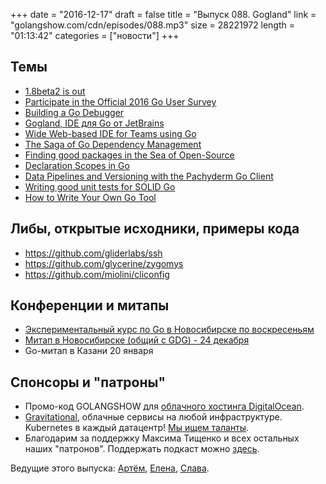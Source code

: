 +++
date = "2016-12-17"
draft = false
title = "Выпуск 088. Gogland"
link = "golangshow.com/cdn/episodes/088.mp3"
size = 28221972
length = "01:13:42"
categories = ["новости"]
+++

## Темы

- [1.8beta2 is out](https://groups.google.com/forum/m/#!topic/golang-nuts/5YvvkQjJJW0)
- [Participate in the Official 2016 Go User Survey](https://blog.golang.org/survey2016)
- [Building a Go Debugger](https://backtrace.io/blog/blog/2016/11/23/building-a-go-debugger/)
- [Gogland, IDE для Go от JetBrains](https://www.jetbrains.com/go/)
- [Wide Web-based IDE for Teams using Go](https://github.com/b3log/wide)
- [The Saga of Go Dependency Management](https://blog.gopheracademy.com/advent-2016/saga-go-dependency-management/) 
- [Finding good packages in the Sea of Open-Source](https://blog.gopheracademy.com/advent-2016/sea-of-open-source/)
- [Declaration Scopes in Go](https://dave.cheney.net/2016/12/15/declaration-scopes-in-go)
- [Data Pipelines and Versioning with the Pachyderm Go Client](https://blog.gopheracademy.com/advent-2016/pachyderm/)
- [Writing good unit tests for SOLID Go](https://blog.gopheracademy.com/advent-2016/how-to-write-good-tests-for-solid-code/)
- [How to Write Your Own Go Tool](https://www.youtube.com/watch?v=oxc8B2fjDvY)

## Либы, открытые исходники, примеры кода

- https://github.com/gliderlabs/ssh
- https://github.com/glycerine/zygomys
- https://github.com/miolini/cliconfig

## Конференции и митапы

- [Экспериментальный курс по Go в Новосибирске по воскресеньям](https://www.meetup.com/Women-Who-Go-Novosibirsk/events/236298020/)
- [Митап в Новосибирске (общий с GDG) - 24 декабря](https://vk.com/gdgnsk?w=wall-102892783_63)
- Go-митап в Казани 20 января

## Спонсоры и "патроны"

- Промо-код GOLANGSHOW для [облачного хостинга DigitalOcean](https://www.digitalocean.com/?utm_campaign=golangshow&utm_medium=podcast&refcode=63eedb038a3e).
- [Gravitational](http://gravitational.com), облачные сервисы на любой инфраструктуре. Kubernetes в каждый датацентр! [Мы ищем таланты](https://github.com/gravitational/careers).
- Благодарим за поддержку Максима Тищенко и всех остальных наших "патронов". Поддержать подкаст можно [здесь](https://www.patreon.com/golangshow).

Ведущие этого выпуска: [Артём](https://twitter.com/miolini), [Елена](https://twitter.com/webdeva), [Слава](https://twitter.com/m0sth8).
